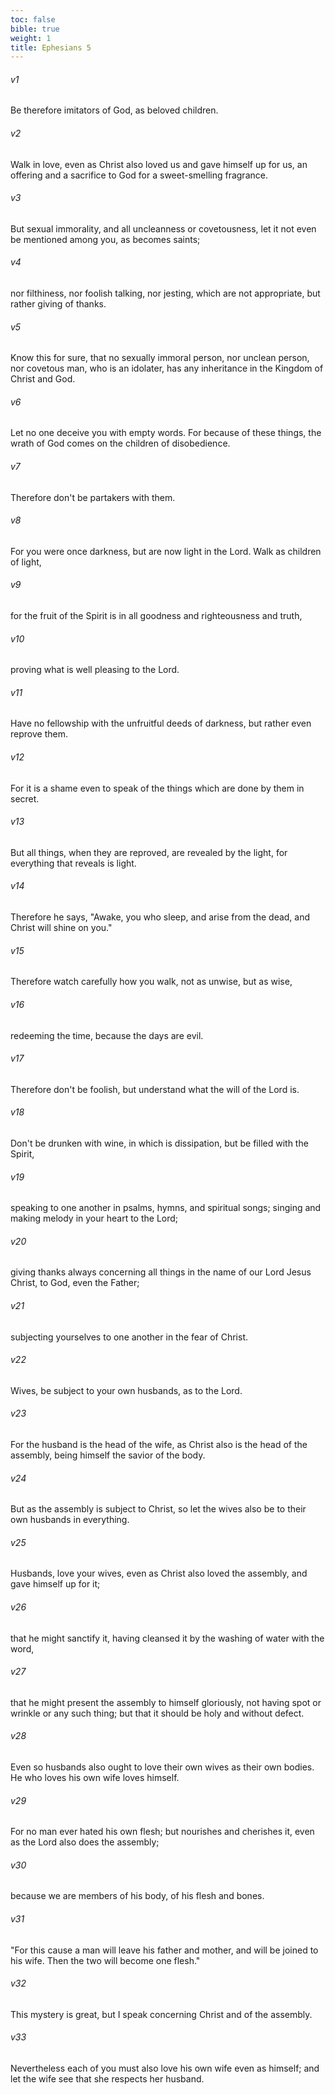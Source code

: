 ```yaml
---
toc: false
bible: true
weight: 1
title: Ephesians 5
---
```




###### v1 
Be therefore imitators of God, as beloved children. 

###### v2 
Walk in love, even as Christ also loved us and gave himself up for us, an offering and a sacrifice to God for a sweet-smelling fragrance. 

###### v3 
But sexual immorality, and all uncleanness or covetousness, let it not even be mentioned among you, as becomes saints; 

###### v4 
nor filthiness, nor foolish talking, nor jesting, which are not appropriate, but rather giving of thanks. 

###### v5 
Know this for sure, that no sexually immoral person, nor unclean person, nor covetous man, who is an idolater, has any inheritance in the Kingdom of Christ and God. 

###### v6 
Let no one deceive you with empty words. For because of these things, the wrath of God comes on the children of disobedience. 

###### v7 
Therefore don't be partakers with them. 

###### v8 
For you were once darkness, but are now light in the Lord. Walk as children of light, 

###### v9 
for the fruit of the Spirit is in all goodness and righteousness and truth, 

###### v10 
proving what is well pleasing to the Lord. 

###### v11 
Have no fellowship with the unfruitful deeds of darkness, but rather even reprove them. 

###### v12 
For it is a shame even to speak of the things which are done by them in secret. 

###### v13 
But all things, when they are reproved, are revealed by the light, for everything that reveals is light. 

###### v14 
Therefore he says, "Awake, you who sleep, and arise from the dead, and Christ will shine on you." 

###### v15 
Therefore watch carefully how you walk, not as unwise, but as wise, 

###### v16 
redeeming the time, because the days are evil. 

###### v17 
Therefore don't be foolish, but understand what the will of the Lord is. 

###### v18 
Don't be drunken with wine, in which is dissipation, but be filled with the Spirit, 

###### v19 
speaking to one another in psalms, hymns, and spiritual songs; singing and making melody in your heart to the Lord; 

###### v20 
giving thanks always concerning all things in the name of our Lord Jesus Christ, to God, even the Father; 

###### v21 
subjecting yourselves to one another in the fear of Christ. 

###### v22 
Wives, be subject to your own husbands, as to the Lord. 

###### v23 
For the husband is the head of the wife, as Christ also is the head of the assembly, being himself the savior of the body. 

###### v24 
But as the assembly is subject to Christ, so let the wives also be to their own husbands in everything. 

###### v25 
Husbands, love your wives, even as Christ also loved the assembly, and gave himself up for it; 

###### v26 
that he might sanctify it, having cleansed it by the washing of water with the word, 

###### v27 
that he might present the assembly to himself gloriously, not having spot or wrinkle or any such thing; but that it should be holy and without defect. 

###### v28 
Even so husbands also ought to love their own wives as their own bodies. He who loves his own wife loves himself. 

###### v29 
For no man ever hated his own flesh; but nourishes and cherishes it, even as the Lord also does the assembly; 

###### v30 
because we are members of his body, of his flesh and bones. 

###### v31 
"For this cause a man will leave his father and mother, and will be joined to his wife. Then the two will become one flesh." 

###### v32 
This mystery is great, but I speak concerning Christ and of the assembly. 

###### v33 
Nevertheless each of you must also love his own wife even as himself; and let the wife see that she respects her husband.
